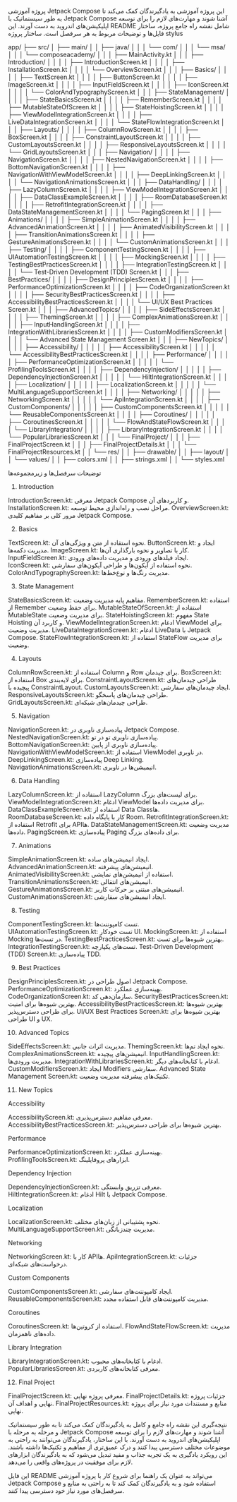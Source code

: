 پروژه آموزشی Jetpack Compose
این پروژه آموزشی به یادگیرندگان کمک می‌کند تا به طور سیستماتیک با Jetpack Compose آشنا شوند و مهارت‌های لازم را برای توسعه اپلیکیشن‌های اندروید به دست آورند. این README شامل نقشه راه جامع پروژه، ساختار فایل‌ها و توضیحات مربوط به هر سرفصل است.
ساختار پروژه
    stylus
    
    
  
  app/
├── src/
│   ├── main/
│   │   ├── java/
│   │   │   └── com/
│   │   │       └── msa/
│   │   │           └── composeacademy/
│   │   │               ├── MainActivity.kt
│   │   │               ├── Introduction/
│   │   │               │   ├── IntroductionScreen.kt
│   │   │               │   ├── InstallationScreen.kt
│   │   │               │   └── OverviewScreen.kt
│   │   │               ├── Basics/
│   │   │               │   ├── TextScreen.kt
│   │   │               │   ├── ButtonScreen.kt
│   │   │               │   ├── ImageScreen.kt
│   │   │               │   ├── InputFieldScreen.kt
│   │   │               │   ├── IconScreen.kt
│   │   │               │   └── ColorAndTypographyScreen.kt
│   │   │               ├── StateManagement/
│   │   │               │   ├── StateBasicsScreen.kt
│   │   │               │   ├── RememberScreen.kt
│   │   │               │   ├── MutableStateOfScreen.kt
│   │   │               │   ├── StateHoistingScreen.kt
│   │   │               │   ├── ViewModelIntegrationScreen.kt
│   │   │               │   ├── LiveDataIntegrationScreen.kt
│   │   │               │   └── StateFlowIntegrationScreen.kt
│   │   │               ├── Layouts/
│   │   │               │   ├── ColumnRowScreen.kt
│   │   │               │   ├── BoxScreen.kt
│   │   │               │   ├── ConstraintLayoutScreen.kt
│   │   │               │   ├── CustomLayoutsScreen.kt
│   │   │               │   ├── ResponsiveLayoutsScreen.kt
│   │   │               │   └── GridLayoutsScreen.kt
│   │   │               ├── Navigation/
│   │   │               │   ├── NavigationScreen.kt
│   │   │               │   ├── NestedNavigationScreen.kt
│   │   │               │   ├── BottomNavigationScreen.kt
│   │   │               │   ├── NavigationWithViewModelScreen.kt
│   │   │               │   ├── DeepLinkingScreen.kt
│   │   │               │   └── NavigationAnimationsScreen.kt
│   │   │               ├── DataHandling/
│   │   │               │   ├── LazyColumnScreen.kt
│   │   │               │   ├── ViewModelIntegrationScreen.kt
│   │   │               │   ├── DataClassExampleScreen.kt
│   │   │               │   ├── RoomDatabaseScreen.kt
│   │   │               │   ├── RetrofitIntegrationScreen.kt
│   │   │               │   ├── DataStateManagementScreen.kt
│   │   │               │   └── PagingScreen.kt
│   │   │               ├── Animations/
│   │   │               │   ├── SimpleAnimationScreen.kt
│   │   │               │   ├── AdvancedAnimationScreen.kt
│   │   │               │   ├── AnimatedVisibilityScreen.kt
│   │   │               │   ├── TransitionAnimationsScreen.kt
│   │   │               │   ├── GestureAnimationsScreen.kt
│   │   │               │   └── CustomAnimationsScreen.kt
│   │   │               ├── Testing/
│   │   │               │   ├── ComponentTestingScreen.kt
│   │   │               │   ├── UIAutomationTestingScreen.kt
│   │   │               │   ├── MockingScreen.kt
│   │   │               │   ├── TestingBestPracticesScreen.kt
│   │   │               │   ├── IntegrationTestingScreen.kt
│   │   │               │   └── Test-Driven Development (TDD) Screen.kt
│   │   │               ├── BestPractices/
│   │   │               │   ├── DesignPrinciplesScreen.kt
│   │   │               │   ├── PerformanceOptimizationScreen.kt
│   │   │               │   ├── CodeOrganizationScreen.kt
│   │   │               │   ├── SecurityBestPracticesScreen.kt
│   │   │               │   ├── AccessibilityBestPracticesScreen.kt
│   │   │               │   └── UI/UX Best Practices Screen.kt
│   │   │               ├── AdvancedTopics/
│   │   │               │   ├── SideEffectsScreen.kt
│   │   │               │   ├── ThemingScreen.kt
│   │   │               │   ├── ComplexAnimationsScreen.kt
│   │   │               │   ├── InputHandlingScreen.kt
│   │   │               │   ├── IntegrationWithLibrariesScreen.kt
│   │   │               │   ├── CustomModifiersScreen.kt
│   │   │               │   └── Advanced State Management Screen.kt
│   │   │               ├── NewTopics/
│   │   │               │   ├── Accessibility/
│   │   │               │   │   ├── AccessibilityScreen.kt
│   │   │               │   │   └── AccessibilityBestPracticesScreen.kt
│   │   │               │   ├── Performance/
│   │   │               │   │   ├── PerformanceOptimizationScreen.kt
│   │   │               │   │   └── ProfilingToolsScreen.kt
│   │   │               │   ├── DependencyInjection/
│   │   │               │   │   ├── DependencyInjectionScreen.kt
│   │   │               │   │   └── HiltIntegrationScreen.kt
│   │   │               │   ├── Localization/
│   │   │               │   │   ├── LocalizationScreen.kt
│   │   │               │   │   └── MultiLanguageSupportScreen.kt
│   │   │               │   ├── Networking/
│   │   │               │   │   ├── NetworkingScreen.kt
│   │   │               │   │   └── ApiIntegrationScreen.kt
│   │   │               │   ├── CustomComponents/
│   │   │               │   │   ├── CustomComponentsScreen.kt
│   │   │               │   │   └── ReusableComponentsScreen.kt
│   │   │               │   ├── Coroutines/
│   │   │               │   │   ├── CoroutinesScreen.kt
│   │   │               │   │   └── FlowAndStateFlowScreen.kt
│   │   │               │   └── LibraryIntegration/
│   │   │               │       ├── LibraryIntegrationScreen.kt
│   │   │               │       └── PopularLibrariesScreen.kt
│   │   │               └── FinalProject/
│   │   │                   ├── FinalProjectScreen.kt
│   │   │                   ├── FinalProjectDetails.kt
│   │   │                   └── FinalProjectResources.kt
│   │   └── res/
│   │       ├── drawable/
│   │       ├── layout/
│   │       └── values/
│   │           ├── colors.xml
│   │           ├── strings.xml
│   │           └── styles.xml

توضیحات سرفصل‌ها و زیرمجموعه‌ها
1. Introduction

IntroductionScreen.kt: معرفی Jetpack Compose و کاربردهای آن.
InstallationScreen.kt: مراحل نصب و راه‌اندازی محیط توسعه.
OverviewScreen.kt: مرور کلی بر مفاهیم کلیدی Jetpack Compose.

2. Basics

TextScreen.kt: نحوه استفاده از متن و ویژگی‌های آن.
ButtonScreen.kt: ایجاد و مدیریت دکمه‌ها.
ImageScreen.kt: کار با تصاویر و نحوه بارگذاری آن‌ها.
InputFieldScreen.kt: ایجاد فیلدهای ورودی و مدیریت داده‌های ورودی.
IconScreen.kt: نحوه استفاده از آیکون‌ها و طراحی آیکون‌های سفارشی.
ColorAndTypographyScreen.kt: مدیریت رنگ‌ها و نوع‌خط‌ها.

3. State Management

StateBasicsScreen.kt: مفاهیم پایه مدیریت وضعیت.
RememberScreen.kt: استفاده از Remember برای حفظ وضعیت.
MutableStateOfScreen.kt: استفاده از MutableState برای مدیریت وضعیت.
StateHoistingScreen.kt: مفهوم State Hoisting و کاربرد آن.
ViewModelIntegrationScreen.kt: ادغام ViewModel برای مدیریت وضعیت.
LiveDataIntegrationScreen.kt: ادغام LiveData با Jetpack Compose.
StateFlowIntegrationScreen.kt: استفاده از StateFlow برای مدیریت وضعیت.

4. Layouts

ColumnRowScreen.kt: استفاده از Column و Row برای چیدمان.
BoxScreen.kt: استفاده از Box برای لایه‌بندی.
ConstraintLayoutScreen.kt: طراحی چیدمان‌های پیچیده با ConstraintLayout.
CustomLayoutsScreen.kt: ایجاد چیدمان‌های سفارشی.
ResponsiveLayoutsScreen.kt: طراحی چیدمان‌های پاسخگو.
GridLayoutsScreen.kt: طراحی چیدمان‌های شبکه‌ای.

5. Navigation

NavigationScreen.kt: پیاده‌سازی ناوبری در Jetpack Compose.
NestedNavigationScreen.kt: پیاده‌سازی ناوبری تو در تو.
BottomNavigationScreen.kt: پیاده‌سازی ناوبری از پایین.
NavigationWithViewModelScreen.kt: استفاده از ViewModel در ناوبری.
DeepLinkingScreen.kt: پیاده‌سازی Deep Linking.
NavigationAnimationsScreen.kt: انیمیشن‌ها در ناوبری.

6. Data Handling

LazyColumnScreen.kt: استفاده از LazyColumn برای لیست‌های بزرگ.
ViewModelIntegrationScreen.kt: ادغام ViewModel برای مدیریت داده‌ها.
DataClassExampleScreen.kt: استفاده از Data Classها.
RoomDatabaseScreen.kt: کار با پایگاه داده Room.
RetrofitIntegrationScreen.kt: استفاده از Retrofit برای APIها.
DataStateManagementScreen.kt: مدیریت وضعیت داده‌ها.
PagingScreen.kt: پیاده‌سازی Paging برای داده‌های بزرگ.

7. Animations

SimpleAnimationScreen.kt: ایجاد انیمیشن‌های ساده.
AdvancedAnimationScreen.kt: انیمیشن‌های پیشرفته.
AnimatedVisibilityScreen.kt: استفاده از انیمیشن‌های نمایشی.
TransitionAnimationsScreen.kt: انیمیشن‌های انتقالی.
GestureAnimationsScreen.kt: انیمیشن‌های مبتنی بر حرکات کاربر.
CustomAnimationsScreen.kt: ایجاد انیمیشن‌های سفارشی.

8. Testing

ComponentTestingScreen.kt: تست کامپوننت‌ها.
UIAutomationTestingScreen.kt: تست خودکار UI.
MockingScreen.kt: استفاده از Mocking در تست‌ها.
TestingBestPracticesScreen.kt: بهترین شیوه‌ها برای تست.
IntegrationTestingScreen.kt: تست‌های یکپارچه.
Test-Driven Development (TDD) Screen.kt: پیاده‌سازی TDD.

9. Best Practices

DesignPrinciplesScreen.kt: اصول طراحی در Jetpack Compose.
PerformanceOptimizationScreen.kt: بهینه‌سازی عملکرد.
CodeOrganizationScreen.kt: سازمان‌دهی کد.
SecurityBestPracticesScreen.kt: بهترین شیوه‌ها برای امنیت.
AccessibilityBestPracticesScreen.kt: بهترین شیوه‌ها برای طراحی دسترس‌پذیر.
UI/UX Best Practices Screen.kt: بهترین شیوه‌ها برای طراحی UI و UX.

10. Advanced Topics

SideEffectsScreen.kt: مدیریت اثرات جانبی.
ThemingScreen.kt: نحوه ایجاد تم‌ها.
ComplexAnimationsScreen.kt: انیمیشن‌های پیچیده.
InputHandlingScreen.kt: مدیریت ورودی‌ها.
IntegrationWithLibrariesScreen.kt: ادغام با کتابخانه‌های دیگر.
CustomModifiersScreen.kt: ایجاد Modifiers سفارشی.
Advanced State Management Screen.kt: تکنیک‌های پیشرفته مدیریت وضعیت.

11. New Topics

Accessibility

AccessibilityScreen.kt: معرفی مفاهیم دسترس‌پذیری.
AccessibilityBestPracticesScreen.kt: بهترین شیوه‌ها برای طراحی دسترس‌پذیر.


Performance

PerformanceOptimizationScreen.kt: بهینه‌سازی عملکرد.
ProfilingToolsScreen.kt: ابزارهای پروفایلینگ.


Dependency Injection

DependencyInjectionScreen.kt: معرفی تزریق وابستگی.
HiltIntegrationScreen.kt: ادغام Hilt با Jetpack Compose.


Localization

LocalizationScreen.kt: نحوه پشتیبانی از زبان‌های مختلف.
MultiLanguageSupportScreen.kt: مدیریت چندزبانگی.


Networking

NetworkingScreen.kt: کار با APIها.
ApiIntegrationScreen.kt: جزئیات درخواست‌های شبکه‌ای.


Custom Components

CustomComponentsScreen.kt: ایجاد کامپوننت‌های سفارشی.
ReusableComponentsScreen.kt: مدیریت کامپوننت‌های قابل استفاده مجدد.


Coroutines

CoroutinesScreen.kt: استفاده از کروتین‌ها.
FlowAndStateFlowScreen.kt: مدیریت داده‌های ناهمزمان.


Library Integration

LibraryIntegrationScreen.kt: ادغام با کتابخانه‌های محبوب.
PopularLibrariesScreen.kt: معرفی کتابخانه‌های کاربردی.



12. Final Project

FinalProjectScreen.kt: معرفی پروژه نهایی.
FinalProjectDetails.kt: جزئیات پروژه نهایی و اهداف آن.
FinalProjectResources.kt: منابع و مستندات مورد نیاز برای پروژه نهایی.

نتیجه‌گیری
این نقشه راه جامع و کامل به یادگیرندگان کمک می‌کند تا به طور سیستماتیک و مرحله به مرحله با Jetpack Compose آشنا شوند و مهارت‌های لازم را برای توسعه اپلیکیشن‌های اندروید به دست آورند. با این ساختار، یادگیرندگان می‌توانند به راحتی به موضوعات مختلف دسترسی پیدا کنند و درک عمیق‌تری از مفاهیم و تکنیک‌ها داشته باشند. این رویکرد یادگیری به یک تجربه جذاب و مفید تبدیل می‌شود که به یادگیرندگان ابزارهای لازم برای موفقیت در پروژه‌های واقعی را می‌دهد.

این فایل README می‌تواند به عنوان یک راهنما برای شروع کار با پروژه آموزشی Jetpack Compose استفاده شود و به یادگیرندگان کمک کند تا به راحتی به منابع و سرفصل‌های مورد نیاز خود دسترسی پیدا کنند.
